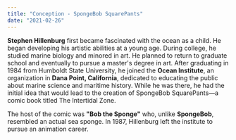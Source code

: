 ```yaml
---
title: "Conception - SpongeBob SquarePants"
date: "2021-02-26"
---
```


**Stephen Hillenburg** first became fascinated with the ocean as a child. He began developing his artistic abilities at a young age. During college, he studied marine biology and minored in art. He planned to return to graduate school and eventually to pursue a master's degree in art. After graduating in 1984 from Humboldt State University, he joined the **Ocean Institute**, an organization in **Dana Point, California**, dedicated to educating the public about marine science and maritime history. While he was there, he had the initial idea that would lead to the creation of SpongeBob SquarePants—a comic book titled The Intertidal Zone.

The host of the comic was **"Bob the Sponge"** who, unlike **SpongeBob**, resembled an actual sea sponge. In 1987, Hillenburg left the institute to pursue an animation career.
